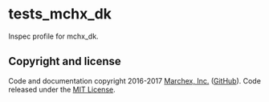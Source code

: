 # tests_mchx_dk

Inspec profile for mchx_dk.


## Copyright and license

Code and documentation copyright 2016-2017 [Marchex, Inc.](https://www.marchex.com/) ([GitHub](https://github.com/Marchex)). Code released under the [MIT License](https://github.com/Marchex/tests_mchx_dk/blob/master/LICENSE.txt).
